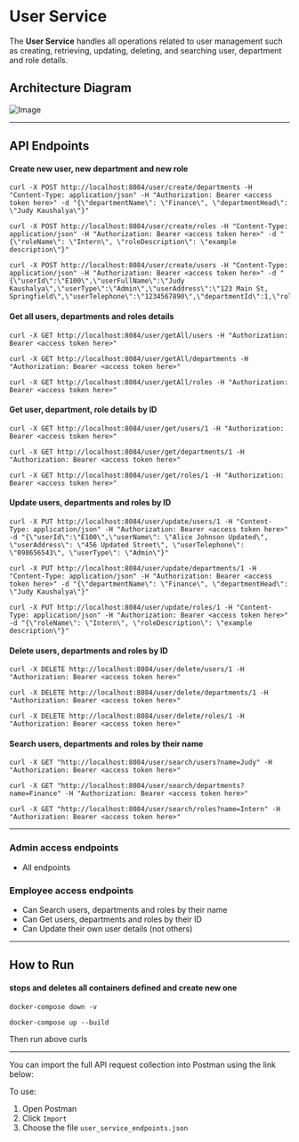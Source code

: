 # User Service

The **User Service** handles all operations related to user management such as creating, retrieving, updating, deleting, and searching user, department and role details.

## Architecture Diagram
![Image](https://github.com/user-attachments/assets/55da1de6-4f58-4f85-845e-bf2e09397500)


---
## API Endpoints

#### Create new user, new department and new role
```
curl -X POST http://localhost:8084/user/create/departments -H "Content-Type: application/json" -H "Authorization: Bearer <access token here>" -d "{\"departmentName\": \"Finance\", \"departmentHead\": \"Judy Kaushalya\"}"
```
```
curl -X POST http://localhost:8084/user/create/roles -H "Content-Type: application/json" -H "Authorization: Bearer <access token here>" -d "{\"roleName\": \"Intern\", \"roleDescription\": \"example description\"}"
```
```
curl -X POST http://localhost:8084/user/create/users -H "Content-Type: application/json" -H "Authorization: Bearer <access token here>" -d "{\"userId\":\"E100\",\"userFullName\":\"Judy Kaushalya\",\"userType\":\"Admin\",\"userAddress\":\"123 Main St, Springfield\",\"userTelephone\":\"1234567890\",\"departmentId\":1,\"roleId\":1}"
```

#### Get all users, departments and roles details
```
curl -X GET http://localhost:8084/user/getAll/users -H "Authorization: Bearer <access token here>"

```
```
curl -X GET http://localhost:8084/user/getAll/departments -H "Authorization: Bearer <access token here>"
```
```
curl -X GET http://localhost:8084/user/getAll/roles -H "Authorization: Bearer <access token here>"
```

#### Get user, department, role details by ID
```
curl -X GET http://localhost:8084/user/get/users/1 -H "Authorization: Bearer <access token here>"
```
```
curl -X GET http://localhost:8084/user/get/departments/1 -H "Authorization: Bearer <access token here>"
```
```
curl -X GET http://localhost:8084/user/get/roles/1 -H "Authorization: Bearer <access token here>"
```

#### Update users, departments and roles by ID
```
curl -X PUT http://localhost:8084/user/update/users/1 -H "Content-Type: application/json" -H "Authorization: Bearer <access token here>" -d "{\"userId\":\"E100\",\"userName\": \"Alice Johnson Updated\", \"userAddress\": \"456 Updated Street\", \"userTelephone\": \"098656543\", \"userType\": \"Admin\"}"
```
```
curl -X PUT http://localhost:8084/user/update/departments/1 -H "Content-Type: application/json" -H "Authorization: Bearer <access token here>" -d "{\"departmentName\": \"Finance\", \"departmentHead\": \"Judy Kaushalya\"}"
```
```
curl -X PUT http://localhost:8084/user/update/roles/1 -H "Content-Type: application/json" -H "Authorization: Bearer <access token here>" -d "{\"roleName\": \"Intern\", \"roleDescription\": \"example description\"}"
```

#### Delete users, departments and roles by ID
```
curl -X DELETE http://localhost:8084/user/delete/users/1 -H "Authorization: Bearer <access token here>"
```
```
curl -X DELETE http://localhost:8084/user/delete/departments/1 -H "Authorization: Bearer <access token here>"
```

```
curl -X DELETE http://localhost:8084/user/delete/roles/1 -H "Authorization: Bearer <access token here>"
```

#### Search users, departments and roles by their name
```
curl -X GET "http://localhost:8084/user/search/users?name=Judy" -H "Authorization: Bearer <access token here>"
```
```
curl -X GET "http://localhost:8084/user/search/departments?name=Finance" -H "Authorization: Bearer <access token here>"
```
```
curl -X GET "http://localhost:8084/user/search/roles?name=Intern" -H "Authorization: Bearer <access token here>"
```


---
### Admin access endpoints
* All endpoints


### Employee access endpoints
* Can Search users, departments and roles by their name
* Can Get users, departments and roles by their ID
* Can Update their own user details (not others)


---
## How to Run

#### stops and deletes all containers defined and create new one
```
docker-compose down -v
```

```
docker-compose up --build
```
Then run above curls


---
You can import the full API request collection into Postman using the link below:

To use:
1. Open Postman
2. Click `Import`
3. Choose the file `user_service_endpoints.json`